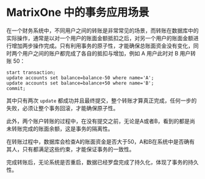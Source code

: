 # MatrixOne 中的事务应用场景

在一个财务系统中，不同用户之间的转账是非常常见的场景，而转账在数据库中的实际操作，通常是以对一个用户的账面金额抵扣之后，对另一个用户的账面金额进行增加两步操作完成。只有利用事务的原子性，才能确保总账面资金没有变化，同时两个用户之间的账户都完成了各自的抵扣与增加，例如 A 用户此时对 B 用户转账 50：

```
start transaction;
update accounts set balance=balance-50 where name='A';
update accounts set balance=balance+50 where name='B';
commit;
```

其中只有两次 `update` 都成功并且最终提交，整个转账才算真正完成，任何一步的失败，必须让整个事务回滚，才能确保原子性。

此外，两个账户转账的过程中，在没有提交之前，无论是A或者B，看到的都是尚未转账完成的账面余额，这是事务的隔离性。

在转账过程中，数据库会检查A的账面资金是否大于50，A和B在系统中是否确有其人，只有都满足这些约束，才能保证事务的一致性。

完成转账后，无论系统是否重启，数据已经罗盘完成了持久化，体现了事务的持久性。

